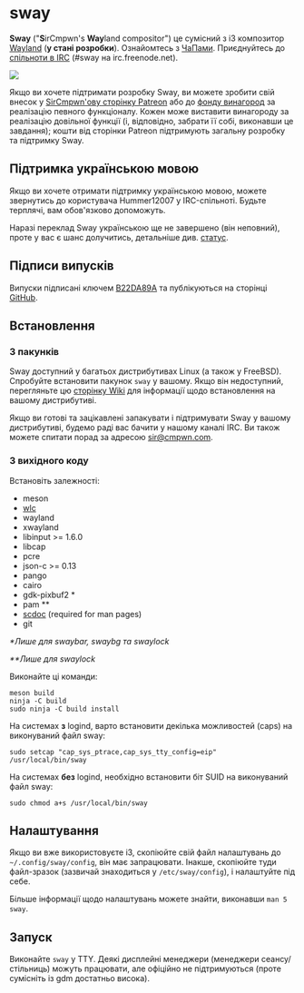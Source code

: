 # sway

**Sway** ("**S**irCmpwn's **Way**land compositor") це сумісний з i3 композитор
[Wayland](http://wayland.freedesktop.org/) (**у стані розробки**).
Ознайомтесь з [ЧаПами](https://github.com/swaywm/sway/wiki).
Приєднуйтесь до [спільноти в IRC](http://webchat.freenode.net/?channels=sway&uio=d4)
(#sway на irc.freenode.net).

[![](https://sr.ht/ICd5.png)](https://sr.ht/ICd5.png)

Якщо ви хочете підтримати розробку Sway, ви можете зробити свій внесок у
[SirCmpwn'ову сторінку Patreon](https://patreon.com/sircmpwn) або до
[фонду винагород](https://github.com/swaywm/sway/issues/986) за реалізацію
певного функціоналу.
Кожен може виставити винагороду за реалізацію довільної функції
(і, відповідно, забрати її собі, виконавши це завдання);
кошти від сторінки Patreon підтримують загальну розробку та підтримку Sway.

## Підтримка українською мовою

Якщо ви хочете отримати підтримку українською мовою, можете звернутись до користувача
Hummer12007 у IRC-спільноті. Будьте терплячі, вам обов'язково допоможуть.

Наразі переклад Sway українською ще не завершено (він неповний), проте у вас є шанс долучитись,
детальніше див. [статус](https://github.com/swaywm/sway/issues/1318#issuecomment-322277382).

## Підписи випусків

Випуски підписані ключем [B22DA89A](http://pgp.mit.edu/pks/lookup?op=vindex&search=0x52CB6609B22DA89A)
та публікуються на сторінці [GitHub](https://github.com/swaywm/sway/releases).

## Встановлення

### З пакунків

Sway доступний у багатьох дистрибутивах Linux (а також у FreeBSD).
Спробуйте встановити пакунок `sway` у вашому.
Якщо він недоступний, перегляньте цю [сторінку Wiki](https://github.com/swaywm/sway/wiki/Unsupported-packages)
для інформації щодо встановлення на вашому дистрибутиві.

Якщо ви готові та зацікавлені запакувати і підтримувати Sway у вашому
дистрибутиві, будемо раді вас бачити у нашому каналі IRC. Ви також можете
спитати порад за адресою sir@cmpwn.com.

### З вихідного коду

Встановіть залежності:

* meson
* [wlc](https://github.com/Cloudef/wlc)
* wayland
* xwayland
* libinput >= 1.6.0
* libcap
* pcre
* json-c >= 0.13
* pango
* cairo
* gdk-pixbuf2 *
* pam **
* [scdoc](https://git.sr.ht/~sircmpwn/scdoc) (required for man pages)
* git

_\*Лише для swaybar, swaybg та swaylock_

_\*\*Лише для swaylock_

Виконайте ці команди:

    meson build
    ninja -C build
    sudo ninja -C build install

На системах **з** logind, варто встановити декілька можливостей (caps)
на виконуваний файл sway:

    sudo setcap "cap_sys_ptrace,cap_sys_tty_config=eip" /usr/local/bin/sway

На системах **без** logind, необхідно встановити біт SUID на виконуваний файл sway:

    sudo chmod a+s /usr/local/bin/sway

## Налаштування

Якщо ви вже використовуєте i3, скопіюйте свій файл налаштувань
до `~/.config/sway/config`, він має запрацювати. Інакше, скопіюйте
туди файл-зразок (зазвичай знаходиться у `/etc/sway/config`), і налаштуйте під себе.

Більше інформації щодо налаштувань можете знайти, виконавши `man 5 sway`.

## Запуск

Виконайте `sway` у TTY. Деякі дисплейні менеджери (менеджери сеансу/стільниць)
можуть працювати, але офіційно не підтримуються (проте сумісніть із gdm достатньо висока).
